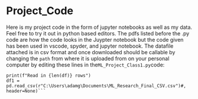 # Project_Code
Here is my project code in the form of jupyter notebooks as well as my data. Feel free to try it out in python based editors. The pdfs listed before the .py code are how the code looks in the Juypter notebook but the code given has been used in vscode, spyder, and jupyter notebook. The datafile attached is in csv format and once downloaded should be callable by changing the ```path``` from where it is uploaded from on your personal computer by editing these lines in the```ML_Project_Class1.py```code:
```df = pd.read_csv(r"C:\Users\adamg\Documents\ML_Research_Final_CSV.csv", header=None) #file contains no header info
print(f"Read in {len(df)} rows")
df1 = pd.read_csv(r"C:\Users\adamg\Documents\ML_Research_Final_CSV.csv")#, header=None)```
